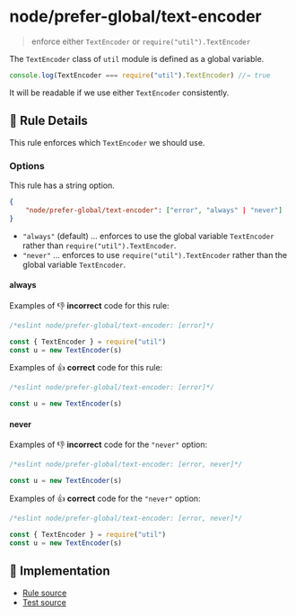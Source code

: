 # node/prefer-global/text-encoder
> enforce either `TextEncoder` or `require("util").TextEncoder`

The `TextEncoder` class of `util` module is defined as a global variable.

```js
console.log(TextEncoder === require("util").TextEncoder) //→ true
```

It will be readable if we use either `TextEncoder` consistently.

## 📖 Rule Details

This rule enforces which `TextEncoder` we should use.

### Options

This rule has a string option.

```json
{
    "node/prefer-global/text-encoder": ["error", "always" | "never"]
}
```

- `"always"` (default) ... enforces to use the global variable `TextEncoder` rather than `require("util").TextEncoder`.
- `"never"` ... enforces to use `require("util").TextEncoder` rather than the global variable `TextEncoder`.

#### always

Examples of :-1: **incorrect** code for this rule:

```js
/*eslint node/prefer-global/text-encoder: [error]*/

const { TextEncoder } = require("util")
const u = new TextEncoder(s)
```

Examples of :+1: **correct** code for this rule:

```js
/*eslint node/prefer-global/text-encoder: [error]*/

const u = new TextEncoder(s)
```

#### never

Examples of :-1: **incorrect** code for the `"never"` option:

```js
/*eslint node/prefer-global/text-encoder: [error, never]*/

const u = new TextEncoder(s)
```

Examples of :+1: **correct** code for the `"never"` option:

```js
/*eslint node/prefer-global/text-encoder: [error, never]*/

const { TextEncoder } = require("util")
const u = new TextEncoder(s)
```

## 🔎 Implementation

- [Rule source](../../../lib/rules/prefer-global/text-encoder.js)
- [Test source](../../../tests/lib/rules/prefer-global/text-encoder.js)
